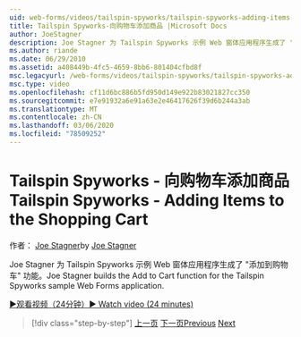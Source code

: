 ```yaml
---
uid: web-forms/videos/tailspin-spyworks/tailspin-spyworks-adding-items-to-the-shopping-cart
title: Tailspin Spyworks-向购物车添加商品 |Microsoft Docs
author: JoeStagner
description: Joe Stagner 为 Tailspin Spyworks 示例 Web 窗体应用程序生成了 "添加到购物车" 功能。
ms.author: riande
ms.date: 06/29/2010
ms.assetid: a408449b-4fc5-4659-8bb6-801404cfbd8f
msc.legacyurl: /web-forms/videos/tailspin-spyworks/tailspin-spyworks-adding-items-to-the-shopping-cart
msc.type: video
ms.openlocfilehash: cf11d6bc886b5fd950d149e922b83021827cc350
ms.sourcegitcommit: e7e91932a6e91a63e2e46417626f39d6b244a3ab
ms.translationtype: MT
ms.contentlocale: zh-CN
ms.lasthandoff: 03/06/2020
ms.locfileid: "78509252"
---
```

# <a name="tailspin-spyworks---adding-items-to-the-shopping-cart"></a><span data-ttu-id="adad1-103">Tailspin Spyworks - 向购物车添加商品</span><span class="sxs-lookup"><span data-stu-id="adad1-103">Tailspin Spyworks - Adding Items to the Shopping Cart</span></span>

<span data-ttu-id="adad1-104">作者： [Joe Stagner](https://github.com/JoeStagner)</span><span class="sxs-lookup"><span data-stu-id="adad1-104">by [Joe Stagner](https://github.com/JoeStagner)</span></span>

<span data-ttu-id="adad1-105">Joe Stagner 为 Tailspin Spyworks 示例 Web 窗体应用程序生成了 "添加到购物车" 功能。</span><span class="sxs-lookup"><span data-stu-id="adad1-105">Joe Stagner builds the Add to Cart function for the Tailspin Spyworks sample Web Forms application.</span></span>

[<span data-ttu-id="adad1-106">&#9654;观看视频（24分钟）</span><span class="sxs-lookup"><span data-stu-id="adad1-106">&#9654; Watch video (24 minutes)</span></span>](https://channel9.msdn.com/Blogs/ASP-NET-Site-Videos/tailspin-spyworks-adding-items-to-the-shopping-cart)

> [!div class="step-by-step"]
> <span data-ttu-id="adad1-107">[上一页](tailspin-spyworks-display-per-product-details.md)
> [下一页](tailspin-spyworks-display-shopping-cart.md)</span><span class="sxs-lookup"><span data-stu-id="adad1-107">[Previous](tailspin-spyworks-display-per-product-details.md)
[Next](tailspin-spyworks-display-shopping-cart.md)</span></span>
